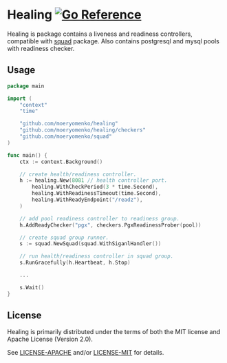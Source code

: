 # Healing [![Go Reference](https://pkg.go.dev/badge/github.com/moeryomenko/healing.svg)](https://pkg.go.dev/github.com/moeryomenko/healing)

Healing is package contains a liveness and readiness controllers, compatible with
[squad](http://github.com/moeryomenko/squad) package. Also contains postgresql and mysql pools with readiness checker.

## Usage

```go
package main

import (
	"context"
	"time"

	"github.com/moeryomenko/healing"
	"github.com/moeryomenko/healing/checkers"
	"github.com/moeryomenko/squad"
)

func main() {
	ctx := context.Background()

	// create health/readiness controller.
	h := healing.New(8081 // health controller port.
		healing.WithCheckPeriod(3 * time.Second),
		healing.WithReadinessTimeout(time.Second),
		healing.WithReadyEndpoint("/readz"),
	)

	// add pool readiness controller to readiness group.
	h.AddReadyChecker("pgx", checkers.PgxReadinessProber(pool))

	// create squad group runner.
	s := squad.NewSquad(squad.WithSiganlHandler())

	// run health/readiness controller in squad group.
	s.RunGracefully(h.Heartbeat, h.Stop)

	...

	s.Wait()
}
```

## License

Healing is primarily distributed under the terms of both the MIT license and Apache License (Version 2.0).

See [LICENSE-APACHE](LICENSE-APACHE) and/or [LICENSE-MIT](LICENSE-MIT) for details.
